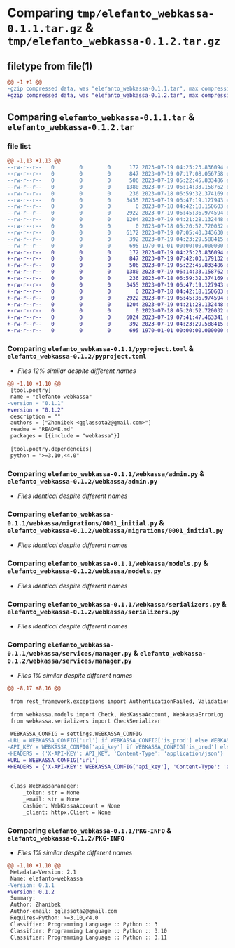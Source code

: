 # Comparing `tmp/elefanto_webkassa-0.1.1.tar.gz` & `tmp/elefanto_webkassa-0.1.2.tar.gz`

## filetype from file(1)

```diff
@@ -1 +1 @@
-gzip compressed data, was "elefanto_webkassa-0.1.1.tar", max compression
+gzip compressed data, was "elefanto_webkassa-0.1.2.tar", max compression
```

## Comparing `elefanto_webkassa-0.1.1.tar` & `elefanto_webkassa-0.1.2.tar`

### file list

```diff
@@ -1,13 +1,13 @@
--rw-r--r--   0        0        0      172 2023-07-19 04:25:23.836094 elefanto_webkassa-0.1.1/README.md
--rw-r--r--   0        0        0      847 2023-07-19 07:17:08.056758 elefanto_webkassa-0.1.1/pyproject.toml
--rw-r--r--   0        0        0      506 2023-07-19 05:22:45.833486 elefanto_webkassa-0.1.1/webkassa/__init__.py
--rw-r--r--   0        0        0     1380 2023-07-19 06:14:33.158762 elefanto_webkassa-0.1.1/webkassa/admin.py
--rw-r--r--   0        0        0      236 2023-07-18 06:59:32.374169 elefanto_webkassa-0.1.1/webkassa/apps.py
--rw-r--r--   0        0        0     3455 2023-07-19 06:47:19.127943 elefanto_webkassa-0.1.1/webkassa/migrations/0001_initial.py
--rw-r--r--   0        0        0        0 2023-07-18 04:42:18.150603 elefanto_webkassa-0.1.1/webkassa/migrations/__init__.py
--rw-r--r--   0        0        0     2922 2023-07-19 06:45:36.974594 elefanto_webkassa-0.1.1/webkassa/models.py
--rw-r--r--   0        0        0     1204 2023-07-19 04:21:28.132448 elefanto_webkassa-0.1.1/webkassa/serializers.py
--rw-r--r--   0        0        0        0 2023-07-18 05:20:52.720032 elefanto_webkassa-0.1.1/webkassa/services/__init__.py
--rw-r--r--   0        0        0     6172 2023-07-19 07:05:40.343630 elefanto_webkassa-0.1.1/webkassa/services/manager.py
--rw-r--r--   0        0        0      392 2023-07-19 04:23:29.588415 elefanto_webkassa-0.1.1/webkassa/services/password_encryption.py
--rw-r--r--   0        0        0      695 1970-01-01 00:00:00.000000 elefanto_webkassa-0.1.1/PKG-INFO
+-rw-r--r--   0        0        0      172 2023-07-19 04:25:23.836094 elefanto_webkassa-0.1.2/README.md
+-rw-r--r--   0        0        0      847 2023-07-19 07:42:03.179132 elefanto_webkassa-0.1.2/pyproject.toml
+-rw-r--r--   0        0        0      506 2023-07-19 05:22:45.833486 elefanto_webkassa-0.1.2/webkassa/__init__.py
+-rw-r--r--   0        0        0     1380 2023-07-19 06:14:33.158762 elefanto_webkassa-0.1.2/webkassa/admin.py
+-rw-r--r--   0        0        0      236 2023-07-18 06:59:32.374169 elefanto_webkassa-0.1.2/webkassa/apps.py
+-rw-r--r--   0        0        0     3455 2023-07-19 06:47:19.127943 elefanto_webkassa-0.1.2/webkassa/migrations/0001_initial.py
+-rw-r--r--   0        0        0        0 2023-07-18 04:42:18.150603 elefanto_webkassa-0.1.2/webkassa/migrations/__init__.py
+-rw-r--r--   0        0        0     2922 2023-07-19 06:45:36.974594 elefanto_webkassa-0.1.2/webkassa/models.py
+-rw-r--r--   0        0        0     1204 2023-07-19 04:21:28.132448 elefanto_webkassa-0.1.2/webkassa/serializers.py
+-rw-r--r--   0        0        0        0 2023-07-18 05:20:52.720032 elefanto_webkassa-0.1.2/webkassa/services/__init__.py
+-rw-r--r--   0        0        0     6024 2023-07-19 07:41:47.463341 elefanto_webkassa-0.1.2/webkassa/services/manager.py
+-rw-r--r--   0        0        0      392 2023-07-19 04:23:29.588415 elefanto_webkassa-0.1.2/webkassa/services/password_encryption.py
+-rw-r--r--   0        0        0      695 1970-01-01 00:00:00.000000 elefanto_webkassa-0.1.2/PKG-INFO
```

### Comparing `elefanto_webkassa-0.1.1/pyproject.toml` & `elefanto_webkassa-0.1.2/pyproject.toml`

 * *Files 12% similar despite different names*

```diff
@@ -1,10 +1,10 @@
 [tool.poetry]
 name = "elefanto-webkassa"
-version = "0.1.1"
+version = "0.1.2"
 description = ""
 authors = ["Zhanibek <gglassota2@gmail.com>"]
 readme = "README.md"
 packages = [{include = "webkassa"}]
 
 [tool.poetry.dependencies]
 python = ">=3.10,<4.0"
```

### Comparing `elefanto_webkassa-0.1.1/webkassa/admin.py` & `elefanto_webkassa-0.1.2/webkassa/admin.py`

 * *Files identical despite different names*

### Comparing `elefanto_webkassa-0.1.1/webkassa/migrations/0001_initial.py` & `elefanto_webkassa-0.1.2/webkassa/migrations/0001_initial.py`

 * *Files identical despite different names*

### Comparing `elefanto_webkassa-0.1.1/webkassa/models.py` & `elefanto_webkassa-0.1.2/webkassa/models.py`

 * *Files identical despite different names*

### Comparing `elefanto_webkassa-0.1.1/webkassa/serializers.py` & `elefanto_webkassa-0.1.2/webkassa/serializers.py`

 * *Files identical despite different names*

### Comparing `elefanto_webkassa-0.1.1/webkassa/services/manager.py` & `elefanto_webkassa-0.1.2/webkassa/services/manager.py`

 * *Files 1% similar despite different names*

```diff
@@ -8,17 +8,16 @@
 
 from rest_framework.exceptions import AuthenticationFailed, ValidationError
 
 from webkassa.models import Check, WebKassaAccount, WebkassaErrorLog
 from webkassa.serializers import CheckSerializer
 
 WEBKASSA_CONFIG = settings.WEBKASSA_CONFIG
-URL = WEBKASSA_CONFIG['url'] if WEBKASSA_CONFIG['is_prod'] else WEBKASSA_CONFIG['test_url']
-API_KEY = WEBKASSA_CONFIG['api_key'] if WEBKASSA_CONFIG['is_prod'] else WEBKASSA_CONFIG['test_api_key']
-HEADERS = {'X-API-KEY': API_KEY, 'Content-Type': 'application/json'}
+URL = WEBKASSA_CONFIG['url']
+HEADERS = {'X-API-KEY': WEBKASSA_CONFIG['api_key'], 'Content-Type': 'application/json'}
 
 
 class WebKassaManager:
     _token: str = None
     _email: str = None
     cashier: WebKassaAccount = None
     _client: httpx.Client = None
```

### Comparing `elefanto_webkassa-0.1.1/PKG-INFO` & `elefanto_webkassa-0.1.2/PKG-INFO`

 * *Files 1% similar despite different names*

```diff
@@ -1,10 +1,10 @@
 Metadata-Version: 2.1
 Name: elefanto-webkassa
-Version: 0.1.1
+Version: 0.1.2
 Summary: 
 Author: Zhanibek
 Author-email: gglassota2@gmail.com
 Requires-Python: >=3.10,<4.0
 Classifier: Programming Language :: Python :: 3
 Classifier: Programming Language :: Python :: 3.10
 Classifier: Programming Language :: Python :: 3.11
```

